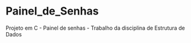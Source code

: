 # Painel_de_Senhas
Projeto em C - Painel de senhas - Trabalho da disciplina de Estrutura de Dados   
